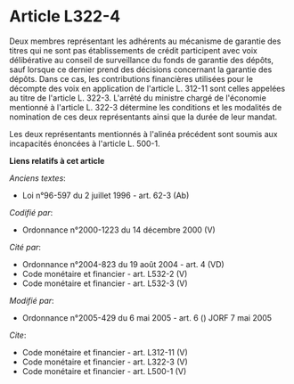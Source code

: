 # Article L322-4

Deux membres représentant les adhérents au mécanisme de garantie des titres qui ne sont pas établissements de crédit
participent avec voix délibérative au conseil de surveillance du fonds de garantie des dépôts, sauf lorsque ce dernier prend
des décisions concernant la garantie des dépôts. Dans ce cas, les contributions financières utilisées pour le décompte des
voix en application de l'article L. 312-11 sont celles appelées au titre de l'article L. 322-3. L'arrêté du ministre chargé
de l'économie mentionné à l'article L. 322-3 détermine les conditions et les modalités de nomination de ces deux
représentants ainsi que la durée de leur mandat. 

Les deux représentants mentionnés à l'alinéa précédent sont soumis aux incapacités énoncées à l'article L. 500-1.

**Liens relatifs à cet article**

_Anciens textes_:

  - Loi n°96-597 du 2 juillet 1996 - art. 62-3 (Ab)

_Codifié par_:

  - Ordonnance n°2000-1223 du 14 décembre 2000 (V)

_Cité par_:

  - Ordonnance n°2004-823 du 19 août 2004 - art. 4 (VD)
  - Code monétaire et financier - art. L532-2 (V)
  - Code monétaire et financier - art. L532-3 (V)

_Modifié par_:

  - Ordonnance n°2005-429 du 6 mai 2005 - art. 6 () JORF 7 mai 2005

_Cite_:

  - Code monétaire et financier - art. L312-11 (V)
  - Code monétaire et financier - art. L322-3 (V)
  - Code monétaire et financier - art. L500-1 (V)
